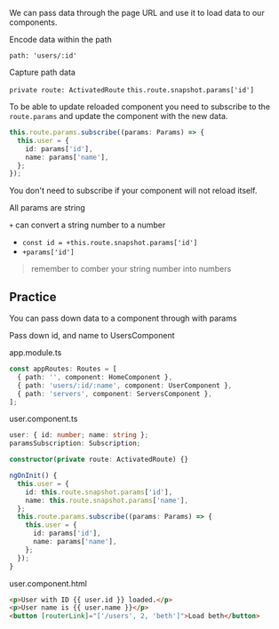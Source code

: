 We can pass data through the page URL and use it to load data to our components.

Encode data within the path

`path: 'users/:id'`

Capture path data

`private route: ActivatedRoute`
`this.route.snapshot.params['id']`

To be able to update reloaded component you need to subscribe to the `route.params` and update the component with the new data.

```ts
this.route.params.subscribe((params: Params) => {
  this.user = {
    id: params['id'],
    name: params['name'],
  };
});
```

You don't need to subscribe if your component will not reload itself.

All params are string

`+` can convert a string number to a number 
- `const id = +this.route.snapshot.params['id']`
- `+params['id']`

> remember to comber your string number into numbers

## Practice

You can pass down data to a component through with params

Pass down id, and name to UsersComponent

app.module.ts

```ts
const appRoutes: Routes = [
  { path: '', component: HomeComponent },
  { path: 'users/:id/:name', component: UserComponent },
  { path: 'servers', component: ServersComponent },
];
```

user.component.ts

```ts
user: { id: number; name: string };
paramsSubscription: Subscription;

constructor(private route: ActivatedRoute) {}

ngOnInit() {
  this.user = {
    id: this.route.snapshot.params['id'],
    name: this.route.snapshot.params['name'],
  };
  this.route.params.subscribe((params: Params) => {
    this.user = {
      id: params['id'],
      name: params['name'],
    };
  });
}
```

user.component.html

```html
<p>User with ID {{ user.id }} loaded.</p>
<p>User name is {{ user.name }}</p>
<button [routerLink]="['/users', 2, 'beth']">Load beth</button>
```

